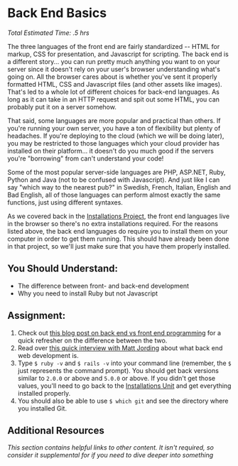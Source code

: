 # Back End Basics
*Total Estimated Time: .5 hrs*

The three languages of the front end are fairly standardized -- HTML for markup, CSS for presentation, and Javascript for scripting.  The back end is a different story... you can run pretty much anything you want to on your server since it doesn't rely on your user's browser understanding what's going on.  All the browser cares about is whether you've sent it properly formatted HTML, CSS and Javascript files (and other assets like images).  That's led to a whole lot of different choices for back-end languages.  As long as it can take in an HTTP request and spit out some HTML, you can probably put it on a server somehow.

That said, some languages are more popular and practical than others.  If you're running your own server, you have a ton of flexibility but plenty of headaches.  If you're deploying to the cloud (which we will be doing later), you may be restricted to those languages which your cloud provider has installed on their platform... it doesn't do you much good if the servers you're "borrowing" from can't understand your code!  

Some of the most popular server-side languages are PHP, ASP.NET, Ruby, Python and Java (not to be confused with Javascript).  And just like I can say "which way to the nearest pub?" in Swedish, French, Italian, English and Bad English, all of those languages can perform almost exactly the same functions, just using different syntaxes.

As we covered back in the [Installations Project](/web-development-101/installations), the front end languages live in the browser so there's no extra installations required.  For the reasons listed above, the back end languages do require you to install them on your computer in order to get them running.  This should have already been done in that project, so we'll just make sure that you have them properly installed.

## You Should Understand:

* The difference between front- and back-end development
* Why you need to install Ruby but not Javascript

## Assignment:

1. Check out [this blog post on back end vs front end programming](http://blog.teamtreehouse.com/i-dont-speak-your-language-frontend-vs-backend) for a quick refresher on the difference between the two.
2. Read over [this quick interview with Matt Jording](https://generalassemb.ly/blog/what-is-back-end-web-development/) about what back end web development is.
3. Type `$ ruby -v` and `$ rails -v` into your command line (remember, the `$` just represents the command prompt).  You should get back versions similar to `2.0.0` or above and `5.0.0` or above. If you didn't get those values, you'll need to go back to the [Installations Unit](/web-development-101/installations/) and get everything installed properly.  
4. You should also be able to use `$ which git` and see the directory where you installed Git.
## Additional Resources

*This section contains helpful links to other content. It isn't required, so consider it supplemental for if you need to dive deeper into something*
